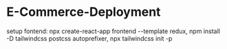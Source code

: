 # E-Commerce-Deployment
setup fontend: 
npx create-react-app frontend --template redux, 
npm install -D tailwindcss postcss autoprefixer, 
npx tailwindcss init -p

